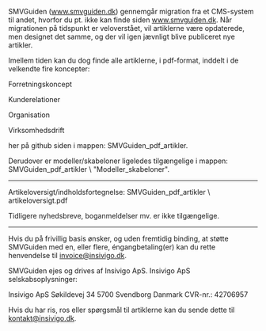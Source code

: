 SMVGuiden (www.smvguiden.dk) gennemgår migration fra et CMS-system til andet, hvorfor du pt. ikke kan finde siden www.smvguiden.dk. Når migrationen på tidspunkt er veloverstået, vil artiklerne være opdaterede, men designet det samme, og der vil igen jævnligt blive publiceret nye artikler.

Imellem tiden kan du dog finde alle artiklerne, i pdf-format, inddelt i de velkendte fire koncepter:


Forretningskoncept

Kunderelationer

Organisation

Virksomhedsdrift


her på github siden i mappen: SMVGuiden_pdf_artikler. 

Derudover er modeller/skabeloner ligeledes tilgængelige i mappen: SMVGuiden_pdf_artikler \ "Modeller_skabeloner".

***************************************************************************************

Artikeloversigt/indholdsfortegnelse: SMVGuiden_pdf_artikler \ artikeloversigt.pdf

Tidligere nyhedsbreve, boganmeldelser mv. er ikke tilgængelige.

***************************************************************************************

Hvis du på frivillig basis ønsker, og uden fremtidig binding, at støtte SMVGuiden med en, eller flere, éngangbetaling(er) kan du rette henvendelse til invoice@insivigo.dk. 

SMVGuiden ejes og drives af Insivigo ApS. Insivigo ApS selskabsoplysninger:

Insivigo ApS
Søkildevej 34
5700 Svendborg
Danmark
CVR-nr.: 42706957

Hvis du har ris, ros eller spørgsmål til artiklerne kan du sende dette til kontakt@insivigo.dk.


